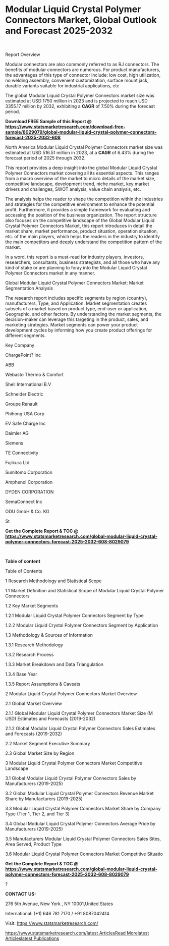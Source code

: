 <h1>Modular Liquid Crystal Polymer Connectors Market, Global Outlook and Forecast 2025-2032</h1><br/><p>Report Overview</p>
 
 
 
 <p>Modular connectors are also commonly referred to as RJ connectors. The benefits of modular connectors are numerous. For product manufacturers, the advantages of this type of connector include: low cost, high utilization, no welding assembly, convenient customization, surface mount jack, durable variants suitable for industrial applications, etc</p>
 
 
 
 <p>The global Modular Liquid Crystal Polymer Connectors market size was estimated at USD 1750 million in 2023 and is projected to reach USD 3355.17 million by 2032, exhibiting a <strong>CAGR</strong> of 7.50% during the forecast period.</p>
 
 
 
 <p><strong>Download FREE Sample of this Report @ <a href="https://www.statsmarketresearch.com/download-free-sample/8029079/global-modular-liquid-crystal-polymer-connectors-forecast-2025-2032-608">https://www.statsmarketresearch.com/download-free-sample/8029079/global-modular-liquid-crystal-polymer-connectors-forecast-2025-2032-608</a></strong></p>
 
 
 
 <p>North America Modular Liquid Crystal Polymer Connectors market size was estimated at USD 516.51 million in 2023, at a <strong>CAGR</strong> of 6.43% during the forecast period of 2025 through 2032.</p>
 
 
 
 <p>This report provides a deep insight into the global Modular Liquid Crystal Polymer Connectors market covering all its essential aspects. This ranges from a macro overview of the market to micro details of the market size, competitive landscape, development trend, niche market, key market drivers and challenges, SWOT analysis, value chain analysis, etc.</p>
 
 
 
 <p>The analysis helps the reader to shape the competition within the industries and strategies for the competitive environment to enhance the potential profit. Furthermore, it provides a simple framework for evaluating and accessing the position of the business organization. The report structure also focuses on the competitive landscape of the Global Modular Liquid Crystal Polymer Connectors Market, this report introduces in detail the market share, market performance, product situation, operation situation, etc. of the main players, which helps the readers in the industry to identify the main competitors and deeply understand the competition pattern of the market.</p>
 
 
 
 <p>In a word, this report is a must-read for industry players, investors, researchers, consultants, business strategists, and all those who have any kind of stake or are planning to foray into the Modular Liquid Crystal Polymer Connectors market in any manner.</p>
 
 
 
 <p>Global Modular Liquid Crystal Polymer Connectors Market: Market Segmentation Analysis</p>
 
 
 
 <p>The research report includes specific segments by region (country), manufacturers, Type, and Application. Market segmentation creates subsets of a market based on product type, end-user or application, Geographic, and other factors. By understanding the market segments, the decision-maker can leverage this targeting in the product, sales, and marketing strategies. Market segments can power your product development cycles by informing how you create product offerings for different segments.</p>
 
 
 
 <p>Key Company</p>
 
 
 
 <p>ChargePoint? Inc</p>
 
 
 
 <p>ABB</p>
 
 
 
 <p>Webasto Thermo & Comfort</p>
 
 
 
 <p>Shell International B.V</p>
 
 
 
 <p>Schneider Electric</p>
 
 
 
 <p>Groupe Renault</p>
 
 
 
 <p>Phihong USA Corp</p>
 
 
 
 <p>EV Safe Charge Inc</p>
 
 
 
 <p>Daimler AG</p>
 
 
 
 <p>Siemens</p>
 
 
 
 <p>TE Connectivity</p>
 
 
 
 <p>Fujikura Ltd</p>
 
 
 
 <p>Sumitomo Corporation</p>
 
 
 
 <p>Amphenol Corporation</p>
 
 
 
 <p>DYDEN CORPORATION</p>
 
 
 
 <p>SemaConnect Inc</p>
 
 
 
 <p>ODU GmbH & Co. KG</p>
 
 
 
 <p>St</p>
 
 
 
 <div><b>Get the Complete Report & TOC @ <a href="https://www.statsmarketresearch.com/global-modular-liquid-crystal-polymer-connectors-forecast-2025-2032-608-8029079">https://www.statsmarketresearch.com/global-modular-liquid-crystal-polymer-connectors-forecast-2025-2032-608-8029079</a></b></div>
 
 
 
 <p><br />
 
 <b>Table of content</b></p>
 
 
 
 <p>Table of Contents<br />
 
 1 Research Methodology and Statistical Scope<br />
 
 1.1 Market Definition and Statistical Scope of Modular Liquid Crystal Polymer Connectors<br />
 
 1.2 Key Market Segments<br />
 
 1.2.1 Modular Liquid Crystal Polymer Connectors Segment by Type<br />
 
 1.2.2 Modular Liquid Crystal Polymer Connectors Segment by Application<br />
 
 1.3 Methodology & Sources of Information<br />
 
 1.3.1 Research Methodology<br />
 
 1.3.2 Research Process<br />
 
 1.3.3 Market Breakdown and Data Triangulation<br />
 
 1.3.4 Base Year<br />
 
 1.3.5 Report Assumptions & Caveats<br />
 
 2 Modular Liquid Crystal Polymer Connectors Market Overview<br />
 
 2.1 Global Market Overview<br />
 
 2.1.1 Global Modular Liquid Crystal Polymer Connectors Market Size (M USD) Estimates and Forecasts (2019-2032)<br />
 
 2.1.2 Global Modular Liquid Crystal Polymer Connectors Sales Estimates and Forecasts (2019-2032)<br />
 
 2.2 Market Segment Executive Summary<br />
 
 2.3 Global Market Size by Region<br />
 
 3 Modular Liquid Crystal Polymer Connectors Market Competitive Landscape<br />
 
 3.1 Global Modular Liquid Crystal Polymer Connectors Sales by Manufacturers (2019-2025)<br />
 
 3.2 Global Modular Liquid Crystal Polymer Connectors Revenue Market Share by Manufacturers (2019-2025)<br />
 
 3.3 Modular Liquid Crystal Polymer Connectors Market Share by Company Type (Tier 1, Tier 2, and Tier 3)<br />
 
 3.4 Global Modular Liquid Crystal Polymer Connectors Average Price by Manufacturers (2019-2025)<br />
 
 3.5 Manufacturers Modular Liquid Crystal Polymer Connectors Sales Sites, Area Served, Product Type<br />
 
 3.6 Modular Liquid Crystal Polymer Connectors Market Competitive Situatio</p>
 
 
 
 <div><b>Get the Complete Report & TOC @ <a href="https://www.statsmarketresearch.com/global-modular-liquid-crystal-polymer-connectors-forecast-2025-2032-608-8029079">https://www.statsmarketresearch.com/global-modular-liquid-crystal-polymer-connectors-forecast-2025-2032-608-8029079</a></b></div>
 
 
 
 <p>? </p>
 
 
 
 <p><b>CONTACT US:</b><br />
 
 276 5th Avenue, New York , NY 10001,United States<br />
 
 International: (+1) 646 781 7170 / +91 8087042414<br />
 
 Visit: <a href="https://www.statsmarketresearch.com/">https://www.statsmarketresearch.com/</a><br />
 
 <a href="https://gyeongbokgung.com">https://www.statsmarketresearch.com/</a><a href="https://hallyeomaritime.com">latest Articles</a><a href="https://jingwansa.com">Read More</a><a href="https://nguoiviet.jp/">latest Articles</a><a href="https://www.intelmarketresearch.com/">latest Publications</a></p>